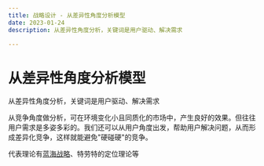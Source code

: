 ```yaml
---
title: 战略设计 - 从差异性角度分析模型
date: 2023-01-24
description: 从差异性角度分析，关键词是用户驱动、解决需求

---
```


# 从差异性角度分析模型

从差异性角度分析，关键词是用户驱动、解决需求

从竞争角度做分析，可在环境变化小且同质化的市场中，产生良好的效果。但往往用户需求是多姿多彩的。我们还可以从用户角度出发，帮助用户解决问题，从而形成差异化竞争，这样就能避免"硬碰硬"的竞争。

代表理论有[蓝海战略](./differentiation/blue-ocean.md)、特劳特的定位理论等